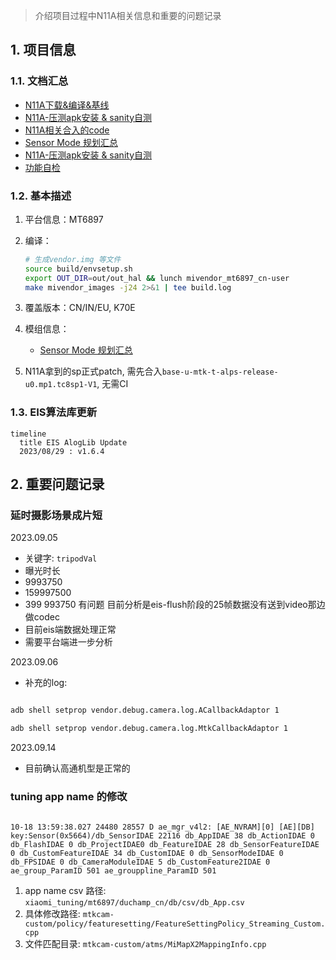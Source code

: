> 介绍项目过程中N11A相关信息和重要的问题记录

## 1. 项目信息

### 1.1. 文档汇总

- [N11A下载&编译&基线](https://xiaomi.f.mioffice.cn/docx/doxk4zxvckLfVChWC6s48Vp3OLh)
- [N11A-压测apk安装 & sanity自测](https://xiaomi.f.mioffice.cn/docx/doxk4Ic6wS6QlzKekhiZ2JlTXeg)
- [N11A相关合入的code](https://xiaomi.f.mioffice.cn/wiki/wikk4wPXCtEczSGllwEjv2DI1Gg?table=tbl1z0MS4BGmsqKq&view=vew7zPGYpJ)
- [Sensor Mode 规划汇总](https://xiaomi.f.mioffice.cn/file/boxk4hcJuMc3QO3zI2nrZZGeQ0c)
- [N11A-压测apk安装 & sanity自测](https://xiaomi.f.mioffice.cn/docx/doxk4Ic6wS6QlzKekhiZ2JlTXeg)
- [功能自检](https://xiaomi.f.mioffice.cn/sheets/shtk4GEEd0SoaRzJmq4q2O5oFCd)

### 1.2. 基本描述

1. 平台信息：MT6897
2. 编译：

    ```bash
    # 生成vendor.img 等文件
    source build/envsetup.sh
    export OUT_DIR=out/out_hal && lunch mivendor_mt6897_cn-user
    make mivendor_images -j24 2>&1 | tee build.log
    ```

3. 覆盖版本：CN/IN/EU, K70E
4. 模组信息：
    - [Sensor Mode 规划汇总](https://xiaomi.f.mioffice.cn/file/boxk4hcJuMc3QO3zI2nrZZGeQ0c)
5. N11A拿到的sp正式patch, 需先合入`base-u-mtk-t-alps-release-u0.mp1.tc8sp1-V1`, 无需CI

### 1.3. EIS算法库更新

```mermaid
timeline
  title EIS AlogLib Update
  2023/08/29 : v1.6.4
```

## 2. 重要问题记录

### 延时摄影场景成片短

2023.09.05
- 关键字: `tripodVal`
- 曝光时长
- 9993750
- 159997500
- 399 993750 有问题
目前分析是eis-flush阶段的25帧数据没有送到video那边做codec
- 目前eis端数据处理正常
- 需要平台端进一步分析

2023.09.06
- 补充的log:

```bash

adb shell setprop vendor.debug.camera.log.ACallbackAdaptor 1

adb shell setprop vendor.debug.camera.log.MtkCallbackAdaptor 1

```

2023.09.14
- 目前确认高通机型是正常的

### tuning app name 的修改

```log

10-18 13:59:38.027 24480 28557 D ae_mgr_v4l2: [AE_NVRAM][0] [AE][DB] key:Sensor(0x5664)/db_SensorIDAE 22116 db_AppIDAE 38 db_ActionIDAE 0 db_FlashIDAE 0 db_ProjectIDAE0 db_FeatureIDAE 28 db_SensorFeatureIDAE 0 db_CustomFeatureIDAE 34 db_CustomIDAE 0 db_SensorModeIDAE 0 db_FPSIDAE 0 db_CameraModuleIDAE 5 db_CustomFeature2IDAE 0 ae_group_ParamID 501 ae_grouppline_ParamID 501

```

1. app name csv 路径: `xiaomi_tuning/mt6897/duchamp_cn/db/csv/db_App.csv`
1. 具体修改路径: `mtkcam-custom/policy/featuresetting/FeatureSettingPolicy_Streaming_Custom.cpp`
1. 文件匹配目录: `mtkcam-custom/atms/MiMapX2MappingInfo.cpp`

